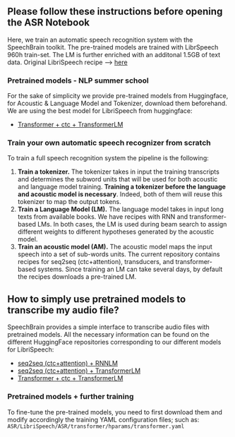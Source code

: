 ## Please follow these instructions before opening the ASR Notebook

Here, we train an automatic speech recognition system with the SpeechBrain toolkit. The pre-trained models are trained with LibrSpeech 960h train-set. The LM is further enriched with an additonal 1.5GB of text data. Original LibriSpeech recipe --> [here](https://github.com/speechbrain/speechbrain/tree/develop/recipes/LibriSpeech)

### Pretrained models - NLP summer school

For the sake of simplicity we provide pre-trained models from Huggingface, for Acoustic & Language Model and Tokenizer, download them beforehand. We are using the best model for LibriSpeech from huggingface:
- [Transformer + ctc + TransformerLM](https://huggingface.co/speechbrain/asr-transformer-transformerlm-librispeech)

### Train your own automatic speech recognizer from scratch 

To train a full speech recognition system the pipeline is the following:
1. **Train a tokenizer.** The tokenizer takes in input the training transcripts and determines the subword units that will be used for both acoustic and language model training. **Training a tokenizer before the language and acoustic model is necessary**. Indeed, both of them will reuse this tokenizer to map the output tokens.
2. **Train a Language Model (LM).** The language model takes in input long texts from available books. We have recipes with RNN and transformer-based LMs. In both cases, the LM is used during beam search to assign different weights to different hypotheses generated by the acoustic model.
3. **Train an acoustic model (AM).** The acoustic model maps the input speech into a set of sub-words units. The current repository contains recipes for seq2seq (ctc+attention), transducers, and transformer-based systems. Since training an LM can take several days, by default the recipes downloads a pre-trained LM.

## How to simply use pretrained models to transcribe my audio file?

SpeechBrain provides a simple interface to transcribe audio files with pretrained models. All the necessary information can be found on the different HuggingFace repositories corresponding to our different models for LibriSpeech:
- [seq2seq (ctc+attention) + RNNLM](https://huggingface.co/speechbrain/asr-crdnn-rnnlm-librispeech)
- [seq2seq (ctc+attention) + TransformerLM](https://huggingface.co/speechbrain/asr-crdnn-transformerlm-librispeech)
- [Transformer + ctc + TransformerLM](https://huggingface.co/speechbrain/asr-transformer-transformerlm-librispeech)

### Pretrained models + further training 

To fine-tune the pre-trained models, you need to first download them and modify accordingly the training YAML configuration files; such as: `ASR/LibriSpeech/ASR/transformer/hparams/transformer.yaml`
